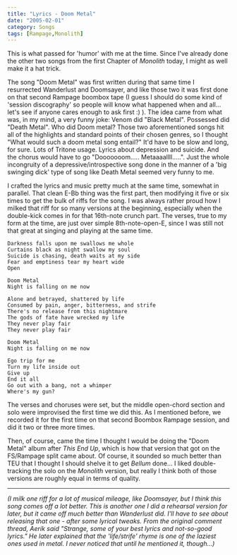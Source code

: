 ```yaml
---
title: "Lyrics - Doom Metal"
date: "2005-02-01"
category: Songs
tags: [Rampage,Monolith]
---
```


This is what passed for 'humor' with me at the time. Since I've already done the other two songs from the first Chapter of *Monolith* today, I might as well make it a hat trick.

The song "Doom Metal" was first written during that same time I resurrected Wanderlust and Doomsayer, and like those two it was first done on that second Rampage boombox tape (I guess I should do some kind of 'session discography' so people will know what happened when and all... let's see if anyone cares enough to ask first :) ). The idea came from what was, in my mind, a very funny joke: Venom did "Black Metal". Possessed did "Death Metal". Who did Doom metal? Those two aforementioned songs hit all of the highlights and standard points of their chosen genres, so I thought "What would such a doom metal song entail?" It'd have to be slow and long, for sure. Lots of Tritone usage. Lyrics about depression and suicide. And the chorus would have to go "Dooooooom..... Metaaaallll.....". Just the whole incongruity of a depressive/introspective song done in the manner of a 'big swinging dick' type of song like Death Metal seemed very funny to me.

I crafted the lyrics and music pretty much at the same time, somewhat in parallel. That clean E-Bb thing was the first part, then modifying it five or six times to get the bulk of riffs for the song. I was always rather proud how I milked that riff for so many versions at the beginning, especially when the double-kick comes in for that 16th-note crunch part. The verses, true to my form at the time, are just over simple 8th-note-open-E, since I was still not that great at singing and playing at the same time.

```
Darkness falls upon me swallows me whole
Curtains black as night swallow my soul
Suicide is chasing, death waits at my side
Fear and emptiness tear my heart wide 
Open

Doom Metal
Night is falling on me now

Alone and betrayed, shattered by life
Consumed by pain, anger, bitterness, and strife
There's no release from this nightmare
The gods of fate have wrecked my life
They never play fair
They never play fair

Doom Metal
Night is falling on me now

Ego trip for me
Turn my life inside out
Give up
End it all
Go out with a bang, not a whimper
Where's my gun?
```

The verses and choruses were set, but the middle open-chord section and solo were improvised the first time we did this. As I mentioned before, we recorded it for the first time on that second Boombox Rampage session, and did it two or three more times.

Then, of course, came the time I thought I would be doing the "Doom Metal" album after *This End Up*, which is how that version that got on the FS/Rampage split came about. Of course, it sounded so much better than TEU that I thought I should shelve it to get *Bellum* done... I liked double-tracking the solo on the *Monolith* version, but really I think both of those versions are roughly equal in terms of quality.

* * *

*(I milk one riff for a lot of musical mileage, like Doomsayer, but I think this song comes off a lot better. This is another one I did a rehearsal version for later, but it came off much better than Wanderlust did. I'll have to see about releasing that one - after some lyrical tweaks. From the original comment thread, Aerik said "Strange, some of your best lyrics and not-so-good lyrics." He later explained that the 'life/strife' rhyme is one of the laziest ones used in metal. I never noticed that until he mentioned it, though...)*
